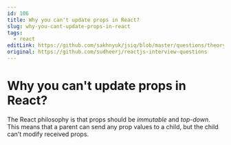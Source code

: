 ```yaml
---
id: 106
title: Why you can't update props in React?
slug: why-you-cant-update-props-in-react
tags:
  - react
editLink: https://github.com/sakhnyuk/jsiq/blob/master/questions/theory/react/106.md
original: https://github.com/sudheerj/reactjs-interview-questions
---
```


# Why you can't update props in React?

The React philosophy is that props should be _immutable_ and _top-down_. This means that a parent can send any prop values to a child, but the child can't modify received props.